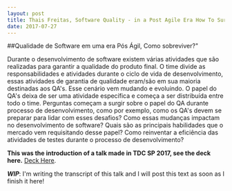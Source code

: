 ```yaml
---
layout: post
title: Thais Freitas, Software Quality - in a Post Agile Era How To Survive?"
date: 2017-07-27
---
```


##Qualidade de Software em uma era Pós Ágil, Como sobreviver?"

Durante o desenvolvimento de software existem várias atividades que são realizadas para garantir a qualidade do produto 
final. O time divide as responsabilidades  e atividades durante o ciclo de vida de desenvolvimento, essas atividades de 
garantia de qualidade eram/são em sua maioria destinadas aos QA's. Esse cenário vem mudando e evoluindo. O papel do QA's
 deixa de ser uma atividade específica e começa a ser distribuída entre todo o time. Perguntas começam a surgir sobre o 
 papel do  QA durante processo de desenvolvimento, como por exemplo, como os QA's devem se preparar para lidar com esses
  desafios? Como essas mudanças impactam no desenvolvimento de software? Quais são as principais habilidades que o mercado 
  vem requisitando desse papel? Como reinventar a eficiência das atividades de testes durante o processo de desenvolvimento? 

**This was the introduction of a talk made in TDC SP 2017, see the deck here.**  [Deck Here](https://www.slideshare.net/thaismoura/qualidade-de-software-em-uma-era-ps-gil-como-sobreviver).

**_WIP_**: I'm writing the transcript of this talk and I will post this text as soon as I finish it here! 
